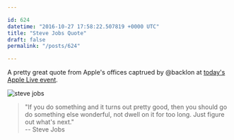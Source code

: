 ```yaml
---

id: 624
datetime: "2016-10-27 17:58:22.507819 +0000 UTC"
title: "Steve Jobs Quote"
draft: false
permalink: "/posts/624"

---
```


A pretty great quote from Apple's offices captrued by @backlon at [today's Apple Live event](https://live.theverge.com/apple-new-macs-event-macbook-pro-live-blog/#/entry/88729/9000).

![steve jobs](https://syllabus.vox-cdn.com/uploads/photo/image/24979/IMG_20161027_091205.jpg)

 > "If you do something and it turns out pretty good, then you should go do something else wonderful, not dwell on it for too long. Just figure out what's next."  
 > -- Steve Jobs
